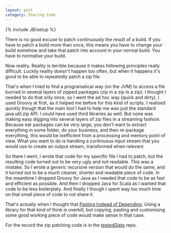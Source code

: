 ```yaml
---
layout: post
category: Sharing Code
---
```

{% include JB/setup %}

There is no good excuse to patch continuously the result of a build. If you have to patch a build more than once, this means you have to change your build somehow and take that patch into account in your normal build. You have to normalise your build.

Now reality. Reality is terrible because it makes following principles really difficult. Luckily reality doesn't happen too often, but when it happens it's good to be able to repeatedly patch a zip file.

That's when I tried to find a programatical way (on the JVM) to access a file burried in several layers of zipped packages (zip in a zip in a zip). I thought I needed to do that only once, so I went the ad hoc way (quick and dirty). I used Groovy at first, as it helped me before for this kind of scripts. I realised quickly though that the main tool I had to help me was just the standard java.util.zip API. I could have used third libraries as well. But none was making easy digging into several layers of zip files in a streaming fashion. Because ear packages can be very large, you don't want to extract everything in some folder, do your business, and then re-package everything, this would be inefficient from a processing and memory point of view. What you want to do is handling a continuous input stream that you would use to create an output stream, transformed when relevant.

So there I went, I wrote that code for my specific file I had to patch, but the resulting code turned out to be very ugly and not readable. This was a mistake. So I wrote a generic recursive version that would do the same, and it turned out to be a much cleaner, shorter and readable piece of code. In the meantime I dropped Groovy for Java as I needed that code to be as fast and efficient as possible. And then I dropped Java for Scala as I wanted that code to be less boilerplaty. And finally I though I spent way too much time on that small piece of code to not share it.

That's actually when I thought that [Pasting Instead of Depending](tools%20for%20making%20software/2013/02/04/pasting-instead-of-depending/). Using a library for that kind of think is overkill, but copying, pasting and customising some good working piece of code would make sense in that case.

For the record the zip patching code is in the [testedGists](https://github.com/matthieus/testedGists) repo.

